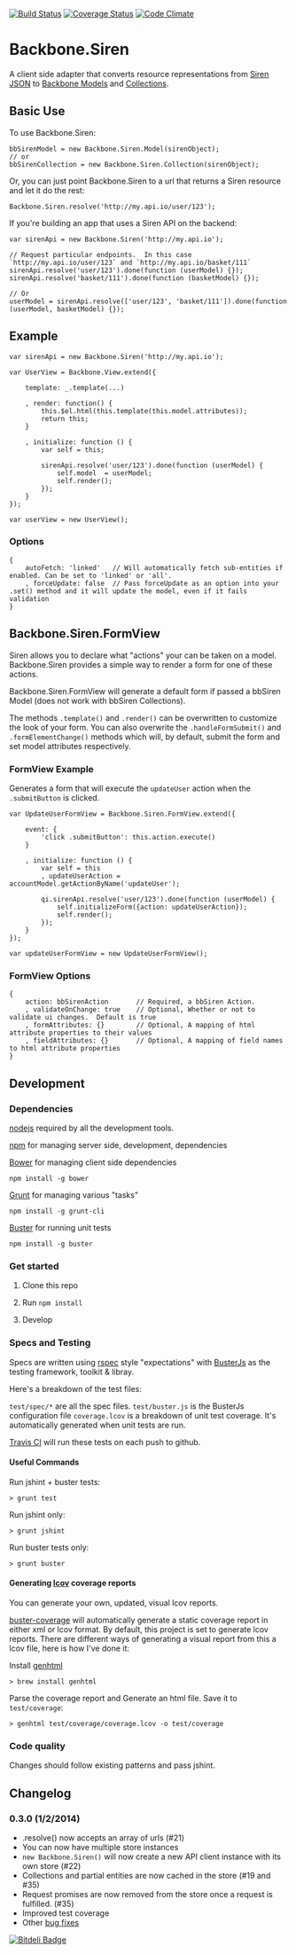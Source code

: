 [![Build Status](https://travis-ci.org/kiva/backbone.siren.png)](https://travis-ci.org/kiva/backbone.siren)
[![Coverage Status](https://coveralls.io/repos/kiva/backbone.siren/badge.png?branch=master)](https://coveralls.io/r/kiva/backbone.siren?branch=master)
[![Code Climate](https://codeclimate.com/repos/52c50554e30ba002b60004c4/badges/744f7fa0bb6baaaffc2e/gpa.png)](https://codeclimate.com/repos/52c50554e30ba002b60004c4/feed)
# Backbone.Siren

A client side adapter that converts resource representations from [Siren JSON](https://github.com/kevinswiber/siren) to [Backbone Models](http://backbonejs.org/#Model) and [Collections](http://backbonejs.org/#Collection).

## Basic Use

To use Backbone.Siren:

```
bbSirenModel = new Backbone.Siren.Model(sirenObject);
// or
bbSirenCollection = new Backbone.Siren.Collection(sirenObject);
```

Or, you can just point Backbone.Siren to a url that returns a Siren resource and let it do the rest:

```
Backbone.Siren.resolve('http://my.api.io/user/123');
```

If you're building an app that uses a Siren API on the backend:

```
var sirenApi = new Backbone.Siren('http://my.api.io');

// Request particular endpoints.  In this case `http://my.api.io/user/123` and `http://my.api.io/basket/111`
sirenApi.resolve('user/123').done(function (userModel) {});
sirenApi.resolve('basket/111').done(function (basketModel) {});

// Or
userModel = sirenApi.resolve(['user/123', 'basket/111']).done(function (userModel, basketModel) {});

```

## Example

```
var sirenApi = new Backbone.Siren('http://my.api.io');

var UserView = Backbone.View.extend({

	template: _.template(...)

	, render: function() {
		this.$el.html(this.template(this.model.attributes));
		return this;
	}

	, initialize: function () {
		var self = this;

		sirenApi.resolve('user/123').done(function (userModel) {
			self.model  = userModel;
			self.render();
		});
	}
});

var userView = new UserView();
```

### Options

```
{
    autoFetch: 'linked'   // Will automatically fetch sub-entities if enabled. Can be set to 'linked' or 'all'.
    , forceUpdate: false  // Pass forceUpdate as an option into your .set() method and it will update the model, even if it fails validation
}
```

## Backbone.Siren.FormView

Siren allows you to declare what "actions" your can be taken on a model.  Backbone.Siren provides a simple way to render a form for one of these actions.

Backbone.Siren.FormView will generate a default form if passed a bbSiren Model (does not work with bbSiren Collections).



The methods `.template()` and `.render()` can be overwritten to customize the look of your form.
You can also overwrite the `.handleFormSubmit()` and `.formElementChange()` methods which will, by default, submit the form and set model attributes respectively.

### FormView Example

Generates a form that will execute the `updateUser` action when the `.submitButton` is clicked.

```
var UpdateUserFormView = Backbone.Siren.FormView.extend({

	event: {
        'click .submitButton': this.action.execute()
	}

	, initialize: function () {
        var self = this
        , updateUserAction = accountModel.getActionByName('updateUser');

	    qi.sirenApi.resolve('user/123').done(function (userModel) {
			self.initializeForm({action: updateUserAction});
			self.render();
        });
	}
});

var updateUserFormView = new UpdateUserFormView();

```

### FormView Options

```
{
    action: bbSirenAction       // Required, a bbSiren Action.
    , validateOnChange: true    // Optional, Whether or not to validate ui changes.  Default is true
    , formAttributes: {}        // Optional, A mapping of html attribute properties to their values
    , fieldAttributes: {}       // Optional, A mapping of field names to html attribute properties
}
```

## Development

### Dependencies

[nodejs](http://nodejs.org/) required by all the development tools.

[npm](https://npmjs.org/) for managing server side, development, dependencies

[Bower](https://github.com/twitter/bower) for managing client side dependencies
```
npm install -g bower
```

[Grunt](http://gruntjs.com/) for managing various "tasks"
```
npm install -g grunt-cli
```

[Buster](http://docs.busterjs.org) for running unit tests
```
npm install -g buster
```

### Get started

1. Clone this repo

2. Run `npm install`

3. Develop

### Specs and Testing

Specs are written using [rspec](http://rspec.info/) style "expectations" with [BusterJs](http://docs.busterjs.org/en/latest/) as the testing framework, toolkit & libray.

Here's a breakdown of the test files:

`test/spec/*` are all the spec files.
`test/buster.js` is the BusterJs configuration file
`coverage.lcov` is a breakdown of unit test coverage. It's automatically generated when unit tests are run.

[Travis CI](travis-ci.org/kiva/backbone.siren) will run these tests on each push to github.

#### Useful Commands

Run jshint + buster tests:
```
> grunt test
```

Run jshint only:
```
> grunt jshint
```

Run buster tests only:
```
> grunt buster
```

#### Generating [lcov](http://ltp.sourceforge.net/coverage/lcov.php) coverage reports

You can generate your own, updated, visual lcov reports.

[buster-coverage](https://github.com/ebi/buster-coverage) will automatically generate a static coverage report in either xml or lcov format.
By default, this project is set to generate lcov reports.  There are different ways of generating a visual report from this a lcov file, here is how I've done it:

Install [genhtml](http://linux.die.net/man/1/genhtml)
```
> brew install genhtml
```

Parse the coverage report and Generate an html file.  Save it to `test/coverage`:
```
> genhtml test/coverage/coverage.lcov -o test/coverage
```

### Code quality

Changes should follow existing patterns and pass jshint.

## Changelog

### 0.3.0 (1/2/2014)

* .resolve() now accepts an array of urls (#21)
* You can now have multiple store instances
* `new Backbone.Siren()` will now create a new API client instance with its own store (#22)
* Collections and partial entities are now cached in the store (#19 and #35)
* Request promises are now removed from the store once a request is fulfilled. (#35)
* Improved test coverage
* Other [bug fixes](https://github.com/kiva/backbone.siren/issues?milestone=1&page=1&state=closed)

 [![Bitdeli Badge](https://d2weczhvl823v0.cloudfront.net/kiva/backbone.siren/trend.png)](https://bitdeli.com/free "Bitdeli Badge")